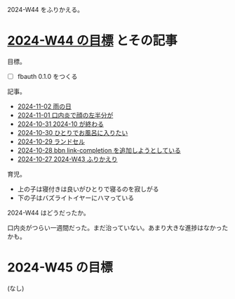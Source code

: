 2024-W44 をふりかえる。

# [2024-W44 の目標][2024-10-27] とその記事

目標。

- ☐ fbauth 0.1.0 をつくる

記事。

- [2024-11-02 雨の日][2024-11-02]
- [2024-11-01 口内炎で顔の左半分が][2024-11-01]
- [2024-10-31 2024-10 が終わる][2024-10-31]
- [2024-10-30 ひとりでお風呂に入りたい][2024-10-30]
- [2024-10-29 ランドセル][2024-10-29]
- [2024-10-28 bbn link-completion を追加しようとしている][2024-10-28]
- [2024-10-27 2024-W43 ふりかえり][2024-10-27]

育児。

- 上の子は寝付きは良いがひとりで寝るのを寂しがる
- 下の子はバズライトイヤーにハマっている

2024-W44 はどうだったか。

口内炎がつらい一週間だった。まだ治っていない。あまり大きな進捗はなかったかも。

# 2024-W45 の目標

(なし)

[2024-10-27]: https://blog.bouzuya.net/2024/10/27/
[2024-10-28]: https://blog.bouzuya.net/2024/10/28/
[2024-10-29]: https://blog.bouzuya.net/2024/10/29/
[2024-10-30]: https://blog.bouzuya.net/2024/10/30/
[2024-10-31]: https://blog.bouzuya.net/2024/10/31/
[2024-11-01]: https://blog.bouzuya.net/2024/11/01/
[2024-11-02]: https://blog.bouzuya.net/2024/11/02/

